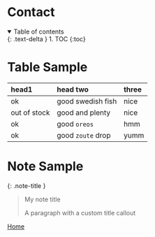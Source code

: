 # Contact

<details open markdown="block">
  <summary>
    Table of contents
  </summary>
  {: .text-delta }
1. TOC
{:toc}
</details>


# Table Sample

| head1        | head two          | three |
|:-------------|:------------------|:------|
| ok           | good swedish fish | nice  |
| out of stock | good and plenty   | nice  |
| ok           | good `oreos`      | hmm   |
| ok           | good `zoute` drop | yumm  |

# Note Sample
{: .note-title }
> My note title
>
> A paragraph with a custom title callout


[Home](/)
